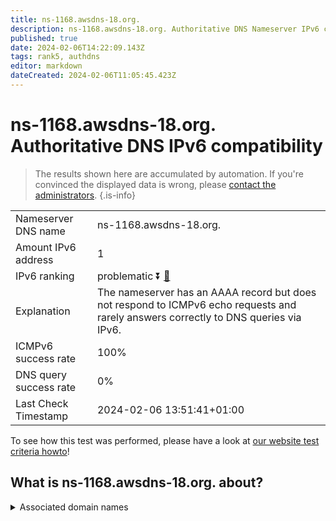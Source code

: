 ```yaml
---
title: ns-1168.awsdns-18.org.
description: ns-1168.awsdns-18.org. Authoritative DNS Nameserver IPv6 compatibility
published: true
date: 2024-02-06T14:22:09.143Z
tags: rank5, authdns
editor: markdown
dateCreated: 2024-02-06T11:05:45.423Z
---
```


# ns-1168.awsdns-18.org. Authoritative DNS IPv6 compatibility

> The results shown here are accumulated by automation. If you're convinced the displayed data is wrong, please [contact the administrators](/howto/chat). 
{.is-info}




|   |   |
| - | - |
| Nameserver DNS name | ns-1168.awsdns-18.org.
| Amount IPv6 address | 1
| IPv6 ranking | problematic :arrow_double_down: [🔗](/howto/ranking) |
| Explanation | The nameserver has an AAAA record but does not respond to ICMPv6 echo requests and rarely answers correctly to DNS queries via IPv6. |
| ICMPv6 success rate | 100%|
| DNS query success rate | 0% |
| Last Check Timestamp | 2024-02-06 13:51:41+01:00 |

To see how this test was performed, please have a look at [our website test criteria howto](/howto/testcriteria/authdns)!


## What is ns-1168.awsdns-18.org. about?






<details>
<summary>Associated domain names</summary>

www.elastic.co

</details>
